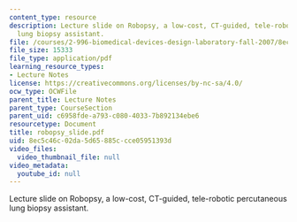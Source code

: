 ```yaml
---
content_type: resource
description: Lecture slide on Robopsy, a low-cost, CT-guided, tele-robotic percutaneous
  lung biopsy assistant.
file: /courses/2-996-biomedical-devices-design-laboratory-fall-2007/8ec5c46c02da5d65885ccce05951393d_robopsy_slide.pdf
file_size: 15333
file_type: application/pdf
learning_resource_types:
- Lecture Notes
license: https://creativecommons.org/licenses/by-nc-sa/4.0/
ocw_type: OCWFile
parent_title: Lecture Notes
parent_type: CourseSection
parent_uid: c6958fde-a793-c080-4033-7b892134ebe6
resourcetype: Document
title: robopsy_slide.pdf
uid: 8ec5c46c-02da-5d65-885c-cce05951393d
video_files:
  video_thumbnail_file: null
video_metadata:
  youtube_id: null
---
```

Lecture slide on Robopsy, a low-cost, CT-guided, tele-robotic percutaneous lung biopsy assistant.